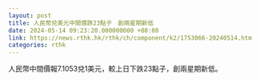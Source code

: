 ```yaml
---
layout: post
title: 人民幣兌美元中間價跌23點子　創兩星期新低
date: 2024-05-14 09:23:20.000000000 +08:00
link: https://news.rthk.hk/rthk/ch/component/k2/1753066-20240514.htm
categories: rthk
---
```


人民幣中間價報7.1053兌1美元，較上日下跌23點子，創兩星期新低。
